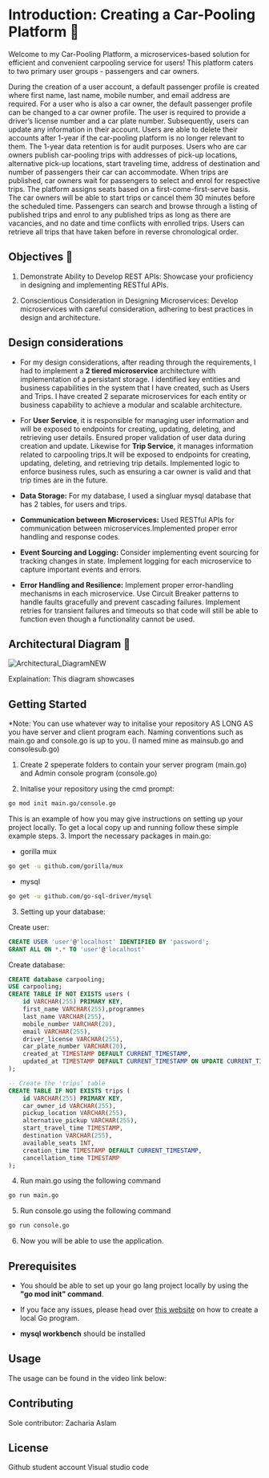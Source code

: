 # Introduction: Creating a Car-Pooling Platform 🚗
Welcome to my Car-Pooling Platform, a microservices-based solution for efficient and convenient carpooling service for users! This platform caters to two primary user groups - passengers and car owners. 

During the creation of a user account, a default passenger profile is created where first name, last name, mobile number, and email address are required. For a user who is also a car owner, the default passenger profile can be changed to a car owner profile. 
The user is required to provide a driver’s license number and a car plate number. Subsequently, users can update any information in their account. Users are able to delete their accounts after 1-year if the car-pooling platform is no longer relevant to them. The 1-year data retention is for audit purposes.
Users who are car owners publish car-pooling trips with addresses of pick-up locations, alternative pick-up locations, start traveling time, address of destination and number of passengers their car can accommodate. 
When trips are published, car owners wait for passengers to select and enrol for respective trips.
The platform assigns seats based on a first-come-first-serve basis. The car owners will be able to start trips or cancel them 30 minutes before the scheduled time. 
Passengers can search and browse through a listing of published trips and enrol to any published trips as long as there are vacancies, and no date and time conflicts with enrolled trips. 
Users can retrieve all trips that have taken before in reverse chronological order. 

## Objectives 🎯
1. Demonstrate Ability to Develop REST APIs: Showcase your proficiency in designing and implementing RESTful APIs.

2. Conscientious Consideration in Designing Microservices: Develop microservices with careful consideration, adhering to best practices in design and architecture.

## Design considerations

* For my design considerations,  after reading through the requirements, I had to implement a **2 tiered microservice** architecture with implementation of a persistant storage. I identified key entities and business capabilities in the system that I have created, such as Users and Trips. I have created 2 separate microservices for each entity or business capability to achieve a modular and scalable architecture.
  
* For **User Service**, it is responsible for managing user information and will be exposed to endpoints for creating, updating, deleting, and retrieving user details. Ensured proper validation of user data during creation and update. Likewise for **Trip Service**, it manages information related to carpooling trips.It will be exposed to endpoints for creating, updating, deleting, and retrieving trip details. Implemented logic to enforce business rules, such as ensuring a car owner is valid and that trip times are in the future.
  
* **Data Storage:** For my database, I used a singluar mysql database that has 2 tables, for users and trips.
  
* **Communication between Microservices:** Used RESTful APIs for communication between microservices.Implemented proper error handling and response codes.
  
* **Event Sourcing and Logging:** Consider implementing event sourcing for tracking changes in state. Implement logging for each microservice to capture important events and errors. 
  
* **Error Handling and Resilience:** Implement proper error-handling mechanisms in each microservice. Use Circuit Breaker patterns to handle faults gracefully and prevent cascading failures. Implement retries for transient failures and timeouts so that code will still be able to function even though a functionality cannot be used.


## Architectural Diagram 📐
![Architectural_DiagramNEW](https://github.com/Zachisastudent/ETI_Assignment-1/assets/92633277/fd38a1b3-9851-4ffa-8f56-87c15376cc51)

Explaination: This diagram showcases
<!-- GETTING STARTED -->
## Getting Started 
*Note: You can use whatever way to initalise your repository AS LONG AS you have server and client program each. Naming conventions such as main.go and console.go is up to you. (I named mine as mainsub.go and consolesub.go)

1. Create 2 speperate folders to contain your server program (main.go) and Admin console program (console.go)
  
2. Initalise your repository using the cmd prompt:
```sh
go mod init main.go/console.go
```
This is an example of how you may give instructions on setting up your project locally.
To get a local copy up and running follow these simple example steps.
3. Import the necessary packages in main.go:
* gorilla mux
```sh
go get -u github.com/gorilla/mux
```

* mysql
```sh
go get -u github.com/go-sql-driver/mysql
```

3. Setting up your database:
   
Create user:
```sql
CREATE USER 'user'@'localhost' IDENTIFIED BY 'password';
GRANT ALL ON *.* TO 'user'@'localhost'
```

Create database:
```sql
CREATE database carpooling;
USE carpooling;
CREATE TABLE IF NOT EXISTS users (
    id VARCHAR(255) PRIMARY KEY,
    first_name VARCHAR(255),programmes
    last_name VARCHAR(255),
    mobile_number VARCHAR(20),
    email VARCHAR(255),
    driver_license VARCHAR(255),
    car_plate_number VARCHAR(20),
    created_at TIMESTAMP DEFAULT CURRENT_TIMESTAMP,
    updated_at TIMESTAMP DEFAULT CURRENT_TIMESTAMP ON UPDATE CURRENT_TIMESTAMP
);

-- Create the 'trips' table
CREATE TABLE IF NOT EXISTS trips (
    id VARCHAR(255) PRIMARY KEY,
    car_owner_id VARCHAR(255),
    pickup_location VARCHAR(255),
    alternative_pickup VARCHAR(255),
    start_travel_time TIMESTAMP,
    destination VARCHAR(255),
    available_seats INT,
    creation_time TIMESTAMP DEFAULT CURRENT_TIMESTAMP,
    cancellation_time TIMESTAMP
);
```

4. Run main.go using the following command
```sh
go run main.go
```

5. Run console.go using the following command
```sh
go run console.go
```

6. Now you will be able to use the application.

## Prerequisites

* You should be able to set up your go lang project locally by using the **"go mod init" command**.

* If you face any issues, please head over [this website](https://go.dev/doc/tutorial/getting-started) on how to create a local Go program.

* **mysql workbench** should be installed


<!-- USAGE EXAMPLES -->
## Usage
The usage can be found in the video link below:


## Contributing

Sole contributor: Zacharia Aslam

## License
Github student account
Visual studio code

